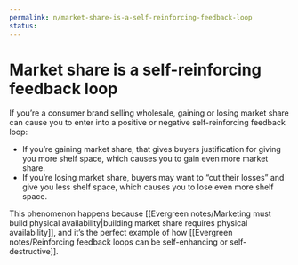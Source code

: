 ```yaml
---
permalink: n/market-share-is-a-self-reinforcing-feedback-loop
status: 
---
```

# Market share is a self-reinforcing feedback loop

If you’re a consumer brand selling wholesale, gaining or losing market share can cause you to enter into a positive or negative self-reinforcing feedback loop:

- If you’re gaining market share, that gives buyers justification for giving you more shelf space, which causes you to gain even more market share.
- If you’re losing market share, buyers may want to “cut their losses” and give you less shelf space, which causes you to lose even more shelf space.

This phenomenon happens because [[Evergreen notes/Marketing must build physical availability|building market share requires physical availability]], and it’s the perfect example of how [[Evergreen notes/Reinforcing feedback loops can be self-enhancing or self-destructive]].
